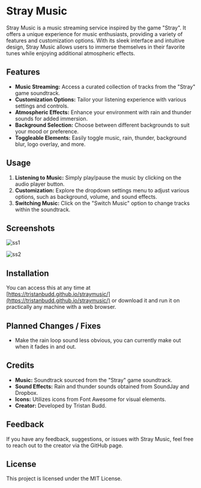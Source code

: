 # Stray Music

Stray Music is a music streaming service inspired by the game "Stray". It offers a unique experience for music enthusiasts, providing a variety of features and customization options. With its sleek interface and intuitive design, Stray Music allows users to immerse themselves in their favorite tunes while enjoying additional atmospheric effects.

## Features

- **Music Streaming:** Access a curated collection of tracks from the "Stray" game soundtrack.
- **Customization Options:** Tailor your listening experience with various settings and controls.
- **Atmospheric Effects:** Enhance your environment with rain and thunder sounds for added immersion.
- **Background Selection:** Choose between different backgrounds to suit your mood or preference.
- **Toggleable Elements:** Easily toggle music, rain, thunder, background blur, logo overlay, and more.

## Usage

1. **Listening to Music:** Simply play/pause the music by clicking on the audio player button.
2. **Customization:** Explore the dropdown settings menu to adjust various options, such as background, volume, and sound effects.
3. **Switching Music:** Click on the "Switch Music" option to change tracks within the soundtrack.

## Screenshots

![ss1](https://github.com/tristanbudd/straymusic/assets/69469233/8c42b68b-d58c-4b7c-acd5-41b29b308ef0)

![ss2](https://github.com/tristanbudd/straymusic/assets/69469233/84e5604d-89b3-4227-b337-0a8bcdd3e02e)

## Installation

You can access this at any time at [https://tristanbudd.github.io/straymusic/](https://tristanbudd.github.io/straymusic/)
or download it and run it on practically any machine with a web browser.

## Planned Changes / Fixes

- Make the rain loop sound less obvious, you can currently make out when it fades in and out.

## Credits

- **Music:** Soundtrack sourced from the "Stray" game soundtrack.
- **Sound Effects:** Rain and thunder sounds obtained from SoundJay and Dropbox.
- **Icons:** Utilizes icons from Font Awesome for visual elements.
- **Creator:** Developed by Tristan Budd.

## Feedback

If you have any feedback, suggestions, or issues with Stray Music, feel free to reach out to the creator via the GitHub page.

## License

This project is licensed under the MIT License.
